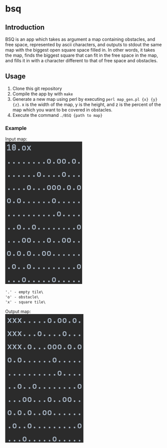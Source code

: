 # bsq

## Introduction

BSQ is an app which takes as argument a map containing obstacles, and free space, represented by ascii characters, and outputs to stdout the same map with the biggest open square space filled in. In other words, it takes the map, finds the biggest square that can fit in the free space in the map, and fills it in with a character different to that of free space and obstacles.

## Usage
1. Clone this git repository
2. Compile the app by with `make`
3. Generate a new map using perl by executing `perl map_gen.pl {x} {y} {z}`. x is the width of the map, y is the height, and z is the percent of the map which you want to be covered in obstacles.
4. Execute the command `./BSQ {path to map}`

### Example
Input map:\
![map](other_files/map_pic.png)
```
'.' - empty tile\
'o' - obstacle\
'x' - square tile\
```
Output map:\
![solution](other_files/solution_pic.png)
